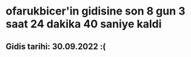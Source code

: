 # ofarukbicer'in gidisine son 8 gun 3 saat 24 dakika 40 saniye kaldi

## Gidis tarihi: 30.09.2022 :(